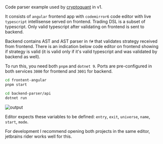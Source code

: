 Code parser example used by [cryptoquant](https://cryptoquant.dev) in v1.

It consists of `angular` frontend app with `codemirror6` code editor with live `typescript` intellisense served on frontend.
Trading DSL is a subset of typescript. Only valid typescript after validating on frontend is sent to backend.

Backend contains AST and AST parser in `f#` that validates strategy received from frontend. 
There is an indication below code editor on frontend showing if strategy is valid (it is valid only if it's valid typescript and was validated by backend as well).

To run this, you need both `pnpm` and `dotnet 9`. Ports are pre-configured in both services `3000` for frontend and `3001` for backend.

```bash frontend
cd frontent-angular
pnpm start
```

```bash backend
cd backend-parser/api
dotnet run
```

![output](https://github.com/user-attachments/assets/f59fa372-2483-48ce-b166-659f23c4922d)

Editor expects these variables to be defined: `entry`, `exit`, `universe`, `name`, `start`, `mode`.

For development I recommend opening both projects in the same editor, jetbrains rider works well for this.
